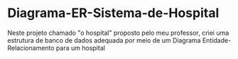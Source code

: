 # Diagrama-ER-Sistema-de-Hospital
Neste projeto chamado "o hospital" proposto pelo meu professor, criei uma estrutura de banco de dados adequada por meio de um Diagrama Entidade-Relacionamento para um hospital
